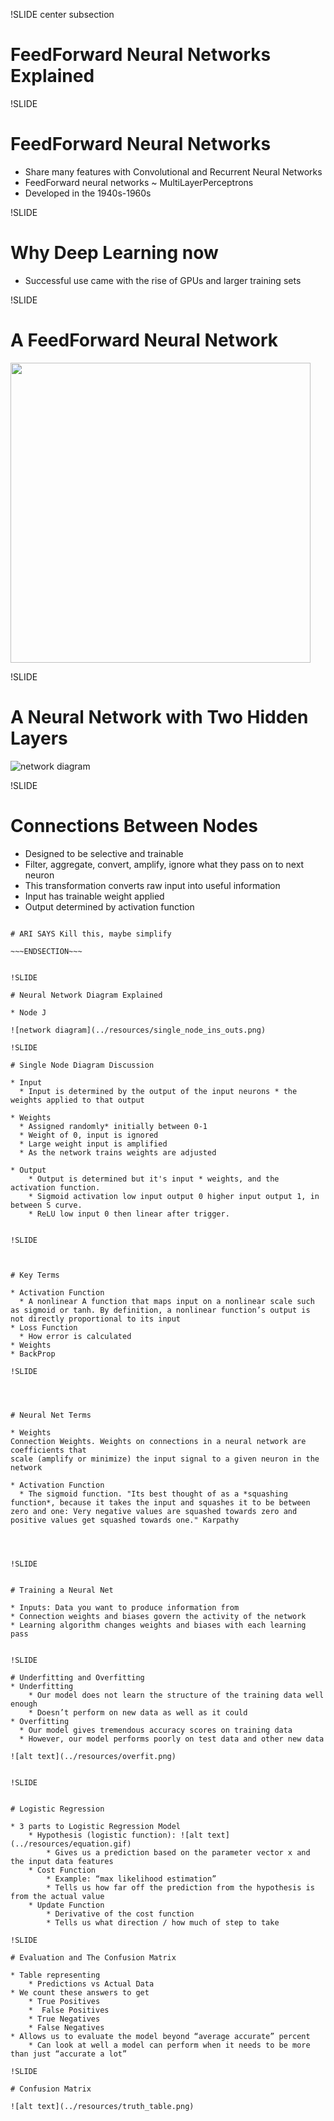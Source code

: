 !SLIDE center subsection

# FeedForward Neural Networks Explained


!SLIDE


# FeedForward Neural Networks

* Share many features with Convolutional and Recurrent Neural Networks
* FeedForward neural networks ~ MultiLayerPerceptrons
* Developed in the 1940s-1960s


!SLIDE

# Why Deep Learning now

* Successful use came with the rise of GPUs and larger training sets

!SLIDE

# A FeedForward Neural Network


<img src="../resources/general_network.png" height="480" width="480">

!SLIDE


# A Neural Network with Two Hidden Layers

![network diagram](../resources/two_layer.png)

!SLIDE

# Connections Between Nodes



* Designed to be selective and trainable
* Filter, aggregate, convert, amplify, ignore what they pass on to next neuron
* This transformation converts raw input into useful information
* Input has trainable weight applied
* Output determined by activation function

~~~SECTION:notes~~~

# ARI SAYS Kill this, maybe simplify

~~~ENDSECTION~~~


!SLIDE

# Neural Network Diagram Explained

* Node J

![network diagram](../resources/single_node_ins_outs.png)

!SLIDE

# Single Node Diagram Discussion

* Input
  * Input is determined by the output of the input neurons * the weights applied to that output

* Weights
  * Assigned randomly* initially between 0-1
  * Weight of 0, input is ignored
  * Large weight input is amplified 
  * As the network trains weights are adjusted

* Output
	* Output is determined but it's input * weights, and the activation function. 
	* Sigmoid activation low input output 0 higher input output 1, in between S curve.
 	* ReLU low input 0 then linear after trigger. 


!SLIDE



# Key Terms

* Activation Function
  * A nonlinear A function that maps input on a nonlinear scale such as sigmoid or tanh. By definition, a nonlinear function’s output is not directly proportional to its input
* Loss Function
  * How error is calculated
* Weights
* BackProp

!SLIDE




# Neural Net Terms

* Weights
Connection Weights. Weights on connections in a neural network are coefficients that
scale (amplify or minimize) the input signal to a given neuron in the network

* Activation Function
  * The sigmoid function. "Its best thought of as a *squashing function*, because it takes the input and squashes it to be between zero and one: Very negative values are squashed towards zero and positive values get squashed towards one." Karpathy




!SLIDE


# Training a Neural Net

* Inputs: Data you want to produce information from
* Connection weights and biases govern the activity of the network
* Learning algorithm changes weights and biases with each learning pass


!SLIDE

# Underfitting and Overfitting
* Underfitting
	* Our model does not learn the structure of the training data well enough
	* Doesn’t perform on new data as well as it could
* Overfitting
  * Our model gives tremendous accuracy scores on training data
  * However, our model performs poorly on test data and other new data

![alt text](../resources/overfit.png)


!SLIDE


# Logistic Regression

* 3 parts to Logistic Regression Model
	* Hypothesis (logistic function): ![alt text](../resources/equation.gif)
		* Gives us a prediction based on the parameter vector x and the input data features
	* Cost Function
		* Example: “max likelihood estimation”
		* Tells us how far off the prediction from the hypothesis is from the actual value
	* Update Function
		* Derivative of the cost function
		* Tells us what direction / how much of step to take

!SLIDE

# Evaluation and The Confusion Matrix

* Table representing
	* Predictions vs Actual Data
* We count these answers to get
	* True Positives
	*  False Positives
	* True Negatives
	* False Negatives
* Allows us to evaluate the model beyond “average accurate” percent
	* Can look at well a model can perform when it needs to be more than just “accurate a lot” 
	
!SLIDE

# Confusion Matrix
	
![alt text](../resources/truth_table.png)












